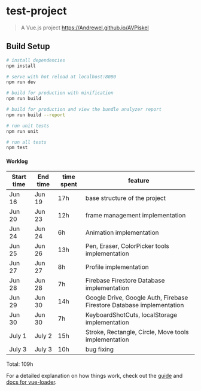 # test-project

> A Vue.js project https://Andrewel.github.io/AVPiskel

## Build Setup

``` bash
# install dependencies
npm install

# serve with hot reload at localhost:8080
npm run dev

# build for production with minification
npm run build

# build for production and view the bundle analyzer report
npm run build --report

# run unit tests
npm run unit

# run all tests
npm test
```


#### Worklog


| Start time  | End time | time spent | feature |
|-----------|-------------|-------------|-------------|
| Jun 16 | Jun 19 | 17h | base structure of the project |
| Jun 20 | Jun 23 | 12h | frame management implementation |
| Jun 24 | Jun 24 | 6h | Animation implementation |
| Jun 25 | Jun 26 | 13h | Pen, Eraser, ColorPicker tools implementation |
| Jun 27 | Jun 27 | 8h | Profile implementation |
| Jun 28 | Jun 28 | 7h | Firebase Firestore Database implementation |
| Jun 29 | Jun 30 | 14h | Google Drive, Google Auth, Firebase Firestore Database implementation |
| Jun 30 | Jun 30 | 7h | KeyboardShotCuts, localStorage implementation|
| July 1 | July 2 | 15h | Stroke, Rectangle, Circle, Move tools implementation |
| July 3 | July 3 | 10h | bug fixing


Total: 109h

For a detailed explanation on how things work, check out the [guide](http://vuejs-templates.github.io/webpack/) and [docs for vue-loader](http://vuejs.github.io/vue-loader).
